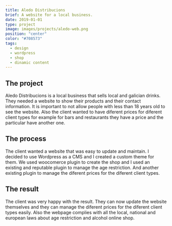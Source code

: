 ```yaml
---
title: Aledo Distribucions
brief: A website for a local business.
date: 2019-01-01
type: project
image: images/projects/aledo-web.png
position: "center"
color: "#708573"
tags:
  - design
  - wordpress
  - shop
  - dinamic content
---
```


## The project

Aledo Distribucions is a local business that sells local and galician drinks. They needed a website to show their products and their contact information. It is important to not allow people with less than 18 years old to see the website. Also the client wanted to have diferent prices for diferent client types for example for bars and restaurants they have a price and the particular have another one.

## The process

The client wanted a website that was easy to update and maintain. I decided to use Wordpress as a CMS and I created a custom theme for them. We used woocomerce plugin to create the shop and I used an existing and reputable plugin to manage the age restriction. And another existing plugin to manage the diferent prices for the diferent client types.

## The result

The client was very happy with the result. They can now update the website themselves and they can manage the diferent prices for the diferent client types easily. Also the webpage complies with all the local, national and european laws about age restriction and alcohol online shop.
